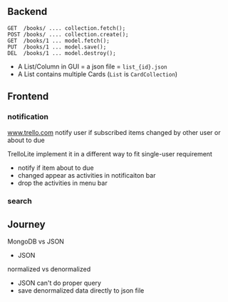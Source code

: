 

## Backend

```
GET  /books/ .... collection.fetch();
POST /books/ .... collection.create();
GET  /books/1 ... model.fetch();
PUT  /books/1 ... model.save();
DEL  /books/1 ... model.destroy();
```

- A List/Column in GUI = a json file = `list_{id}.json`
- A List contains multiple Cards (`List` is `CardCollection`) 


## Frontend

### notification

www.trello.com notify user if subscribed items changed by other user or about to due

TrelloLite implement it in a different way to fit single-user requirement
- notify if item about to due
- changed appear as activities in notificaiton bar
- drop the activities in menu bar

### search




## Journey

MongoDB vs JSON
  - JSON

normalized vs denormalized
- JSON can't do proper query
- save denormalized data directly to json file






